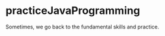 practiceJavaProgramming
=======================

Sometimes, we go back to the fundamental skills and practice.
